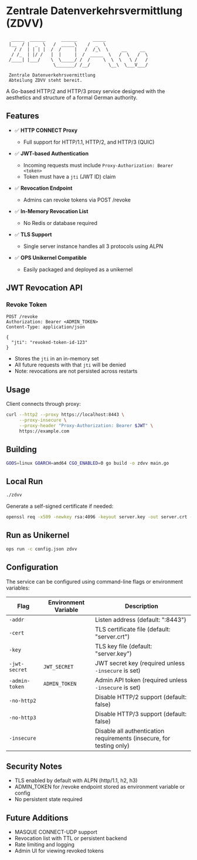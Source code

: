 # Zentrale Datenverkehrsvermittlung (ZDVV)
```
  _____  ______      ______      _____               
 |__  / |  _  \   /  _____\    /  _  \               
   / /  | | | |  /  /     |   /  /_\  \     __     __
  / /_  | |/ /   |  |     |  /  _____  \   /  \   /  \
 /____| |___/    \  \_____/ /  /     \  \  \   \ /   /
                  \_______/ /__/       \__\  \___V___/
                                                            
 Zentrale Datenverkehrsvermittlung
 Abteilung ZDVV steht bereit.
```

A Go-based HTTP/2 and HTTP/3 proxy service designed with the aesthetics and structure of a formal German authority.

## Features

- ✅ **HTTP CONNECT Proxy**
  - Full support for HTTP/1.1, HTTP/2, and HTTP/3 (QUIC)

- ✅ **JWT-based Authentication**
  - Incoming requests must include `Proxy-Authorization: Bearer <token>`
  - Token must have a `jti` (JWT ID) claim

- ✅ **Revocation Endpoint**
  - Admins can revoke tokens via POST /revoke

- ✅ **In-Memory Revocation List**
  - No Redis or database required

- ✅ **TLS Support**
  - Single server instance handles all 3 protocols using ALPN

- ✅ **OPS Unikernel Compatible**
  - Easily packaged and deployed as a unikernel

## JWT Revocation API

### Revoke Token

```
POST /revoke
Authorization: Bearer <ADMIN_TOKEN>
Content-Type: application/json

{
  "jti": "revoked-token-id-123"
}
```

- Stores the `jti` in an in-memory set
- All future requests with that `jti` will be denied
- Note: revocations are not persisted across restarts

## Usage

Client connects through proxy:

```bash
curl --http2 --proxy https://localhost:8443 \
     --proxy-insecure \
     --proxy-header "Proxy-Authorization: Bearer $JWT" \
     https://example.com
```

## Building

```bash
GOOS=linux GOARCH=amd64 CGO_ENABLED=0 go build -o zdvv main.go
```

## Local Run

```bash
./zdvv
```

Generate a self-signed certificate if needed:

```bash
openssl req -x509 -newkey rsa:4096 -keyout server.key -out server.crt -days 365 -nodes
```

## Run as Unikernel

```bash
ops run -c config.json zdvv
```

## Configuration

The service can be configured using command-line flags or environment variables:

| Flag | Environment Variable | Description |
|------|---------------------|-------------|
| `-addr` | | Listen address (default: ":8443") |
| `-cert` | | TLS certificate file (default: "server.crt") |
| `-key` | | TLS key file (default: "server.key") |
| `-jwt-secret` | `JWT_SECRET` | JWT secret key (required unless `-insecure` is set) |
| `-admin-token` | `ADMIN_TOKEN` | Admin API token (required unless `-insecure` is set) |
| `-no-http2` | | Disable HTTP/2 support (default: false) |
| `-no-http3` | | Disable HTTP/3 support (default: false) |
| `-insecure` | | Disable all authentication requirements (insecure, for testing only) |

## Security Notes

- TLS enabled by default with ALPN (http/1.1, h2, h3)
- ADMIN_TOKEN for /revoke endpoint stored as environment variable or config
- No persistent state required

## Future Additions

- MASQUE CONNECT-UDP support
- Revocation list with TTL or persistent backend
- Rate limiting and logging
- Admin UI for viewing revoked tokens
